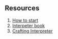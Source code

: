 

## Resources
1. [How to start](http://www.jonathanturner.org/2016/10/programming-language-and-compilers-reading-list.html)
2. [Interpeter book](https://github.com/mrnugget)
3. [Crafting Interpreter](https://craftinginterpreters.com/introduction.html#the-second-interpreter)
